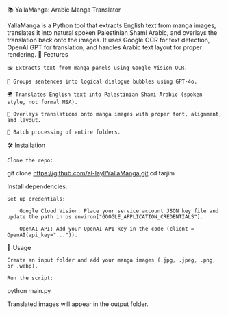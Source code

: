 📚 YallaManga: Arabic Manga Translator

YallaManga is a Python tool that extracts English text from manga images, translates it into natural spoken Palestinian Shami Arabic, and overlays the translation back onto the images. It uses Google OCR for text detection, OpenAI GPT for translation, and handles Arabic text layout for proper rendering.
🚀 Features

    🖼️ Extracts text from manga panels using Google Vision OCR.

    🧠 Groups sentences into logical dialogue bubbles using GPT-4o.

    🌍 Translates English text into Palestinian Shami Arabic (spoken style, not formal MSA).

    🎨 Overlays translations onto manga images with proper font, alignment, and layout.

    📂 Batch processing of entire folders.

🛠️ Installation

    Clone the repo:

git clone https://github.com/al-layl/YallaManga.git
cd tarjim

Install dependencies:

    

    Set up credentials:

        Google Cloud Vision: Place your service account JSON key file and update the path in os.environ["GOOGLE_APPLICATION_CREDENTIALS"].

        OpenAI API: Add your OpenAI API key in the code (client = OpenAI(api_key="...")).


📂 Usage

    Create an input folder and add your manga images (.jpg, .jpeg, .png, or .webp).

    Run the script:

python main.py

Translated images will appear in the output folder.
